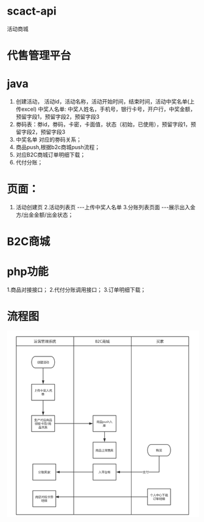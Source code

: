 # scact-api
活动商城

# 代售管理平台
# java
1. 创建活动， 活动id，活动名称，活动开始时间，结束时间，活动中奖名单(上传excel)
中奖人名单: 中奖人姓名，手机号，银行卡号，开户行，中奖金额，预留字段1，预留字段2，预留字段3
2. 劵码表：劵id，劵码，卡密，卡面值，状态（初始，已使用），预留字段1，预留字段2，预留字段3
3. 中奖名单 对应的劵码关系；
4. 商品push,根据b2c商城push流程；
5. 对应B2C商城订单明细下载；
6. 代付分账；

# 页面：
1. 活动创建页
2.活动列表页 ---上传中奖人名单
3.分账列表页面 ---展示出入金方/出金金额/出金状态；

# B2C商城
# php功能
1.商品对接接口；
2.代付分账调用接口；
3.订单明细下载；

# 流程图
![流程](https://github.com/DayuZhu/scact-api/blob/master/document/%E6%B5%81%E7%A8%8B%E5%9B%BE.png)
